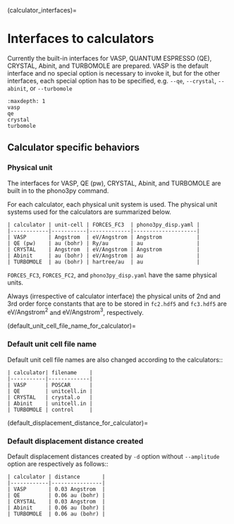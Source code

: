 (calculator_interfaces)=
# Interfaces to calculators

Currently the built-in interfaces for VASP, QUANTUM ESPRESSO (QE),
CRYSTAL, Abinit, and TURBOMOLE are prepared. VASP is the default interface and no
special option is necessary to invoke it, but for the other
interfaces, each special option has to be specified, e.g. `--qe`,
`--crystal`, `--abinit`, or `--turbomole`

```{toctree}
:maxdepth: 1
vasp
qe
crystal
turbomole
```

## Calculator specific behaviors

### Physical unit

The interfaces for VASP, QE (pw), CRYSTAL, Abinit, and TURBOMOLE are
built in to the phono3py command.

For each calculator, each physical unit system is used. The physical
unit systems used for the calculators are summarized below.

```{table}
| calculator | unit-cell | FORCES_FC3  | phono3py_disp.yaml |
|------------|-----------|-------------|--------------------|
| VASP       | Angstrom  | eV/Angstrom | Angstrom           |
| QE (pw)    | au (bohr) | Ry/au       | au                 |
| CRYSTAL    | Angstrom  | eV/Angstrom | Angstrom           |
| Abinit     | au (bohr) | eV/Angstrom | au                 |
| TURBOMOLE  | au (bohr) | hartree/au  | au                 |
```

`FORCES_FC3`, `FORCES_FC2`, and `phono3py_disp.yaml` have the same physical units.

Always (irrespective of calculator interface) the physical units of
2nd and 3rd order force constants that are to be stored in
`fc2.hdf5` and `fc3.hdf5` are $\text{eV}/\text{Angstrom}^2$ and
$\text{eV}/\text{Angstrom}^3$, respectively.

(default_unit_cell_file_name_for_calculator)=
### Default unit cell file name

Default unit cell file names are also changed according to the calculators::

```{table}
| calculator| filename    |
|-----------|-------------|
| VASP      | POSCAR      |
| QE        | unitcell.in |
| CRYSTAL   | crystal.o   |
| Abinit    | unitcell.in |
| TURBOMOLE | control     |
```

(default_displacement_distance_for_calculator)=
### Default displacement distance created

Default displacement distances created by `-d` option without
`--amplitude` option are respectively as follows::

```{table}
| calculator | distance       |
|------------|----------------|
| VASP       | 0.03 Angstrom  |
| QE         | 0.06 au (bohr) |
| CRYSTAL    | 0.03 Angstrom  |
| Abinit     | 0.06 au (bohr) |
| TURBOMOLE  | 0.06 au (bohr) |
```
